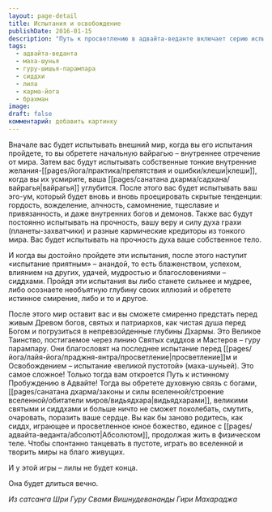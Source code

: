 ```yaml
---
layout: page-detail
title: Испытания и освобождение
publishDate: 2016-01-15
description: "Путь к просветлению в адвайта-веданте включает серию испытаний: внешний мир, внутренние страсти (клеши), эго-ум, кармические долги, тело и, наконец, испытание блаженством и сиддхами. Пройдя их, адепт сталкивается с «великой пустотой» (маха-шунья) - финальным барьером перед слиянием с Абсолютом. Просветление открывает вечную игру (лилу) в единстве с Брахманом, где сиддх, свободный от иллюзий, творит миры ради блага существ."
tags:
  - адвайта-веданта
  - маха-шунья
  - гуру-шишья-парампара
  - сиддхи
  - лила
  - карма-йога
  - брахман
image: 
draft: false
комментарий: добавить картинку
---
```


 Вначале вас будет испытывать внешний мир, когда вы его испытания пройдете, то вы обретете начальную вайрагью – внутреннее отречение от мира. Затем вас будут испытывать собственные тонкие внутренние желания-[[pages/йога/практика/препятствия и ошибки/клеши|клеши]], когда вы их усмирите, ваша [[pages/санатана дхарма/садхана/вайрагья|вайрагья]] углубится. После этого вас будет испытывать ваш эго-ум, который будет вновь и вновь проецировать скрытые тенденции: гордость, вожделение, алчность, самомнение, тщеславие и привязанность, и даже внутренних богов и демонов. Также вас будут постоянно испытывать на прочность, вашу веру и силу духа грахи (планеты-захватчики) и разные кармические кредиторы из тонкого мира. Вас будет испытывать на прочность духа ваше собственное тело.

 И когда вы достойно пройдете эти испытания, после этого наступит «испытание приятным» – анандой, то есть блаженством, успехом, влиянием на других, удачей, мудростью и благословениями – сиддхами. Пройдя эти испытания вы либо станете сильнее и мудрее, либо осознаете необъятную глубину своих иллюзий и обретете истинное смирение, либо и то и другое.

 После этого мир оставит вас и вы сможете смиренно предстать перед живым Древом богов, святых и патриархов, как чистая душа перед Богом и погрузиться в непревзойденные глубины Дхармы. Это Великое Таинство, постигаемое через линию Святых сиддхов и Мастеров – гуру парампару. Они благословят на последнее испытание перед [[pages/йога/лайя-йога/праджня-янтра/просветление|просветление]]м и Освобождением – испытание «великой пустотой» (маха-шуньей). Это самое сложное! Только тогда вам откроется Путь к истинному Пробуждению в Адвайте! Тогда вы обретете духовную связь с богами, [[pages/санатана дхарма/законы и силы вселенной/строение вселенной/обитатели миров/видьядхара|видьядхарами]], великими святыми и сиддхами и больше ничто не сможет поколебать, смутить, очаровать, поразить ваше сердце. Вы как бы заново родитесь, как сиддх, играющее и просветленное юное божество, единое с [[pages/адвайта-веданта/абсолют|Абсолютом]], продолжая жить в физическом теле. Чтобы спонтанно танцевать в пустоте, играть во вселенной и творить миры на благо живущих. 

 И у этой игры – лилы не будет конца.

 Она будет длиться вечно.

*Из сатсанга Шри Гуру Свами Вишнудевананды Гири Махараджа*
